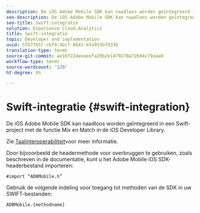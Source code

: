 ```yaml
---
description: De iOS Adobe Mobile SDK kan naadloos worden geïntegreerd in een Swift-project met de functie Mix en Match in de iOS Developer Library.
seo-description: De iOS Adobe Mobile SDK kan naadloos worden geïntegreerd in een Swift-project met de functie Mix en Match in de iOS Developer Library.
seo-title: Swift-integratie
solution: Experience Cloud,Analytics
title: Swift-integratie
topic: Developer and implementation
uuid: 5fb77b57-cbf9-4bcf-8b41-65a933bf9336
translation-type: tm+mt
source-git-commit: ae16f224eeaeefa29b2e1479270a72694c79aaa0
workflow-type: tm+mt
source-wordcount: '129'
ht-degree: 0%

---
```



# Swift-integratie {#swift-integration}

De iOS Adobe Mobile SDK kan naadloos worden geïntegreerd in een Swift-project met de functie Mix en Match in de iOS Developer Library.

Zie [Taalinteroperabiliteit](https://developer.apple.com/documentation/swift#2984801.html)voor meer informatie.

Door bijvoorbeeld de headermethode voor overbruggen te gebruiken, zoals beschreven in de documentatie, kunt u het Adobe Mobile iOS SDK-headerbestand importeren:

```
#import “ADBMobile.h”
```

Gebruik de volgende indeling voor toegang tot methoden van de SDK in uw SWIFT-bestanden:

```
ADBMobile.{methodname}
```


